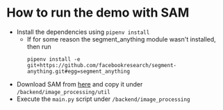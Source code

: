 # How to run the demo with SAM
- Install the dependencies using `pipenv install`
    - If for some reason the segment\_anything module wasn't installed, then
      run
      ```
      pipenv install -e git+https://github.com/facebookresearch/segment-anything.git#egg=segment_anything
      ```
- Download SAM from [here](https://dl.fbaipublicfiles.com/segment_anything/sam_vit_h_4b8939.pth) and copy it under `/backend/image_processing/util`
- Execute the `main.py` script under `/backend/image_processing`
